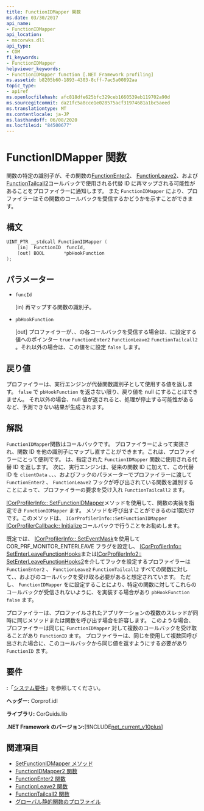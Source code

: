 ```yaml
---
title: FunctionIDMapper 関数
ms.date: 03/30/2017
api_name:
- FunctionIDMapper
api_location:
- mscorwks.dll
api_type:
- COM
f1_keywords:
- FunctionIDMapper
helpviewer_keywords:
- FunctionIDMapper function [.NET Framework profiling]
ms.assetid: b8205b60-1893-4303-8cff-7ac5a00892aa
topic_type:
- apiref
ms.openlocfilehash: afc818dfe625bfc329ceb1660539eb119702a90d
ms.sourcegitcommit: da21fc5a8cce1e028575acf31974681a1bc5aeed
ms.translationtype: MT
ms.contentlocale: ja-JP
ms.lasthandoff: 06/08/2020
ms.locfileid: "84500677"
---
```

# <a name="functionidmapper-function"></a>FunctionIDMapper 関数
関数の特定の識別子が、その関数の[FunctionEnter2](functionenter2-function.md)、 [FunctionLeave2](functionleave2-function.md)、および[FunctionTailcall2](functiontailcall2-function.md)コールバックで使用される代替 ID に再マップされる可能性があることをプロファイラーに通知します。 また `FunctionIDMapper` により、プロファイラーはその関数のコールバックを受信するかどうかを示すことができます。  
  
## <a name="syntax"></a>構文  
  
```cpp  
UINT_PTR __stdcall FunctionIDMapper (  
    [in]  FunctionID  funcId,
    [out] BOOL       *pbHookFunction  
);  
```  
  
## <a name="parameters"></a>パラメーター

- `funcId`

  \[in) 再マップする関数の識別子。

- `pbHookFunction`

  \[out] プロファイラーが、、の各コールバックを受信する場合は、に設定する値へのポインター `true` `FunctionEnter2` `FunctionLeave2` `FunctionTailcall2` 。それ以外の場合は、この値をに設定 `false` します。

## <a name="return-value"></a>戻り値  
 プロファイラーは、実行エンジンが代替関数識別子として使用する値を返します。 `false` で `pbHookFunction` を返さない限り、戻り値を null にすることはできません。 それ以外の場合、null 値が返されると、処理が停止する可能性があるなど、予測できない結果が生成されます。  
  
## <a name="remarks"></a>解説  
 `FunctionIDMapper`関数はコールバックです。 プロファイラーによって実装され、関数 ID を他の識別子にマップし直すことができます。これは、プロファイラーにとって便利です。 は、指定された `FunctionIDMapper` 関数に使用される代替 ID を返します。 次に、実行エンジンは、従来の関数 ID に加えて、この代替 ID を `clientData` 、、、およびフックのパラメーターでプロファイラーに渡して `FunctionEnter2` 、 `FunctionLeave2` フックが呼び出されている関数を識別することによって、プロファイラーの要求を受け入れ `FunctionTailcall2` ます。  
  
 [ICorProfilerInfo:: SetFunctionIDMapper](icorprofilerinfo-setfunctionidmapper-method.md)メソッドを使用して、関数の実装を指定でき `FunctionIDMapper` ます。 メソッドを呼び出すことができるのは1回だけです。このメソッドは、 `ICorProfilerInfo::SetFunctionIDMapper` [ICorProfilerCallback:: Initialize](icorprofilercallback-initialize-method.md)コールバックで行うことをお勧めします。  
  
 既定では、 [ICorProfilerInfo:: SetEventMask](icorprofilerinfo-seteventmask-method.md)を使用して COR_PRF_MONITOR_ENTERLEAVE フラグを設定し、 [ICorProfilerInfo:: SetEnterLeaveFunctionHooks](icorprofilerinfo-setenterleavefunctionhooks-method.md)または[ICorProfilerInfo2:: SetEnterLeaveFunctionHooks2](icorprofilerinfo2-setenterleavefunctionhooks2-method.md)を介してフックを設定するプロファイラーは `FunctionEnter2` 、 `FunctionLeave2` `FunctionTailcall2` すべての関数に対して、、およびのコールバックを受け取る必要があると想定されています。 ただし、 `FunctionIDMapper` をに設定することにより、特定の関数に対してこれらのコールバックが受信されないように、を実装する場合があり `pbHookFunction` `false` ます。  
  
 プロファイラーは、プロファイルされたアプリケーションの複数のスレッドが同時に同じメソッドまたは関数を呼び出す場合を許容します。 このような場合、プロファイラーは同じに `FunctionIDMapper` 対して複数のコールバックを受け取ることがあり `FunctionID` ます。 プロファイラーは、同じを使用して複数回呼び出された場合に、このコールバックから同じ値を返すようにする必要があり `FunctionID` ます。  
  
## <a name="requirements"></a>要件  
 **:**「[システム要件](../../get-started/system-requirements.md)」を参照してください。  
  
 **ヘッダー:** Corprof.idl  
  
 **ライブラリ:** CorGuids.lib  
  
 **.NET Framework のバージョン:**[!INCLUDE[net_current_v10plus](../../../../includes/net-current-v10plus-md.md)]  
  
## <a name="see-also"></a>関連項目

- [SetFunctionIDMapper メソッド](icorprofilerinfo-setfunctionidmapper-method.md)
- [FunctionIDMapper2 関数](functionidmapper2-function.md)
- [FunctionEnter2 関数](functionenter2-function.md)
- [FunctionLeave2 関数](functionleave2-function.md)
- [FunctionTailcall2 関数](functiontailcall2-function.md)
- [グローバル静的関数のプロファイル](profiling-global-static-functions.md)
